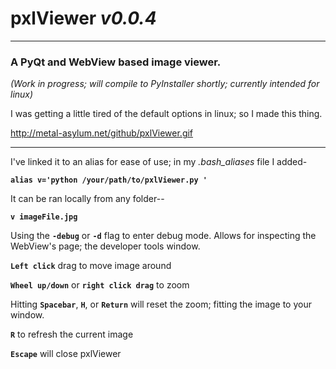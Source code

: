# **pxlViewer**  *v0.0.4*
-----------------------------------
### **A PyQt and WebView based image viewer.**


*(Work in progress; will compile to PyInstaller shortly; currently intended for linux)*


I was getting a little tired of the default options in linux; so I made this thing.

http://metal-asylum.net/github/pxlViewer.gif

______________________________

I've linked it to an alias for ease of use; in my *.bash_aliases* file I added-

**`alias v='python /your/path/to/pxlViewer.py '`**


It can be ran locally from any folder--

**`v imageFile.jpg`**

Using the **`-debug`** or **`-d`** flag to enter debug mode.  Allows for inspecting the WebView's page; the developer tools window.

**`Left click`** drag to move image around

**`Wheel up/down`** or **`right click drag`** to zoom

Hitting **`Spacebar`**, **`H`**, or **`Return`** will reset the zoom; fitting the image to your window.

**`R`** to refresh the current image

**`Escape`** will close pxlViewer
